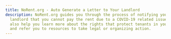 ```yaml
---
title: NoRent.org - Auto Generate a Letter to Your Landlord
description: NoRent.org guides you through the process of notifying your
  landlord that you cannot pay the rent due to a COVID-19 related issue. It will
  also help you learn more about the rights that protect tenants in your state
  and refer you to resources to take legal or organizing action.
---
```

